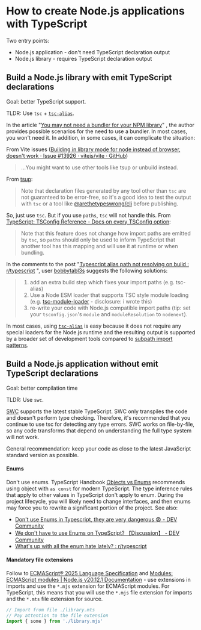 # How to create Node.js applications with TypeScript

Two entry points:

- Node.js application - don't need TypeScript declaration output
- Node.js library - requires TypeScript declaration output

## Build a Node.js library with emit TypeScript declarations

Goal: better TypeScript support.

TLDR: Use `tsc` + [`tsc-alias`](https://github.com/justkey007/tsc-alias).

In the article "[You may not need a bundler for your NPM library](https://cmdcolin.github.io/posts/2022-05-27-youmaynotneedabundler)" , the author provides possible scenarios for the need to use a bundler. In most cases, you won't need it. In addition, in some cases, it can complicate the situation:

From Vite issues ([Building in library mode for node instead of browser, doesn't work · Issue #13926 · vitejs/vite · GitHub](https://github.com/vitejs/vite/issues/13926#issuecomment-1686013974))

> ...You might want to use other tools like tsup or unbuild instead.

From [tsup](https://tsup.egoist.dev/#generate-declaration-file):

> Note that declaration files generated by any tool other than `tsc` are not guaranteed to be error-free, so it's a good idea to test the output with `tsc` or a tool like [@arethetypeswrong/cli](https://www.npmjs.com/package/@arethetypeswrong/cli) before publishing.

So, just use `tsc`. But if you use `paths`, `tsc` will not handle this. From [TypeScript: TSConfig Reference - Docs on every TSConfig option](https://www.typescriptlang.org/tsconfig#paths):

> Note that this feature does not change how import paths are emitted by `tsc`, so `paths` should only be used to inform TypeScript that another tool has this mapping and will use it at runtime or when bundling.

In the comments to the post "[Typescript alias path not resolving on build : r/typescript](https://www.reddit.com/r/typescript/comments/16qsjdl/typescript_alias_path_not_resolving_on_build/) ", user [bobbytabl3s](https://www.reddit.com/user/bobbytabl3s/) suggests the following solutions:

> 1. add an extra build step which fixes your import paths (e.g. tsc-alias)
> 2. Use a Node ESM loader that supports TSC style module loading (e.g. [tsc-module-loader](https://github.com/olalonde/tsc-module-loader) - disclosure: i wrote this)
> 3. re-write your code with Node.js compatible import paths (tip: set your `tsconfig.json`'s `module` and `moduleResolution` to `nodenext`).

In most cases, using  [`tsc-alias`](https://github.com/justkey007/tsc-alias) is easy because it does not require any special loaders for the Node.js runtime and the resulting output is supported by a broader set of development tools compared to [subpath import patterns](https://nodejs.org/api/packages.html#subpath-imports).

## Build a Node.js application without emit TypeScript declarations

Goal: better compilation time

TLDR: Use `swc`.

[SWC](https://swc.rs/) supports the latest stable TypeScript. SWC only transpiles the code and doesn't perform type checking. Therefore, it's recommended that you continue to use tsc for detecting any type errors. SWC works on file-by-file, so any code transforms that depend on understanding the full type system will not work.

General recommendation: keep your code as close to the latest JavaScript standard version as possible.

#### Enums

Don't use enums. TypeScript Handbook [Objects vs Enums](https://www.typescriptlang.org/docs/handbook/enums.html#objects-vs-enums) recommends using object with `as const` for modern TypeScript. The type inference rules that apply to other values in TypeScript don't apply to enum. During the project lifecycle, you will likely need to change interfaces, and then enums may force you to rewrite a significant portion of the project. See also:

- [Don't use Enums in Typescript, they are very dangerous 😨 - DEV Community](https://dev.to/ivanzm123/dont-use-enums-in-typescript-they-are-very-dangerous-57bh)
- [We don't have to use Enums on TypeScript? 【Discussion】 - DEV Community](https://dev.to/taishi/we-shouldnt-use-enums-on-typescript-anymore-18d3)
- [What's up with all the enum hate lately? : r/typescript](https://www.reddit.com/r/typescript/comments/103nino/whats_up_with_all_the_enum_hate_lately/)

#### Mandatory file extensions

Follow to [ECMAScript® 2025 Language Specification](https://tc39.es/ecma262/#sec-modules) and [Modules: ECMAScript modules | Node.js v20.12.1 Documentation](https://nodejs.org/docs/latest-v20.x/api/esm.html#mandatory-file-extensions) - use extensions in imports and use the `*.mjs` extension for ECMAScript modules. For TypeScript, this means that you will use the `*.mjs` file extension for imports and the `*.mts` file extension for source.

```ts
// Import from file ./library.mts
// Pay attention to the file extension
import { some } from './library.mjs'
```

